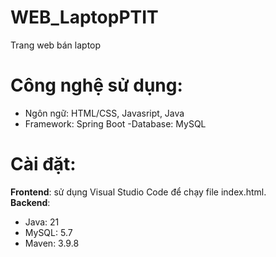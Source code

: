 # WEB_LaptopPTIT
Trang web bán laptop
# Công nghệ sử dụng:
- Ngôn ngữ: HTML/CSS, Javasript, Java
- Framework: Spring Boot
-Database: MySQL
# Cài đặt:
**Frontend**: sử dụng Visual Studio Code để chạy file index.html.  
**Backend**:
* Java: 21
* MySQL: 5.7
* Maven: 3.9.8
